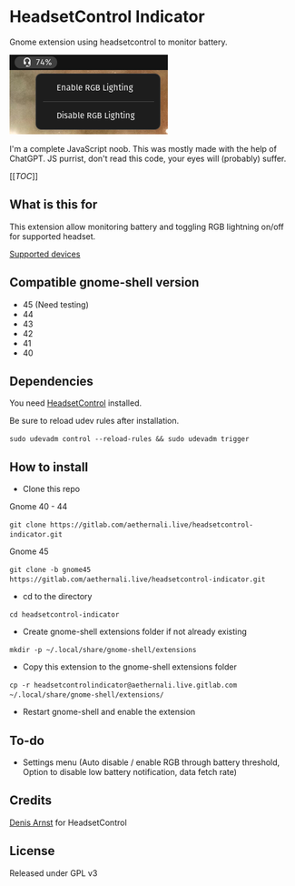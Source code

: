 # HeadsetControl Indicator

Gnome extension using headsetcontrol to monitor battery.

[<img src="images/Screenshot_from_2023-10-17_18-25-14.png">](images/Screenshot_from_2023-10-17_18-25-14.png)

I'm a complete JavaScript noob. This was mostly made with the help of ChatGPT. JS purrist, don't read this code, your eyes will (probably) suffer.

[[_TOC_]]

## What is this for

This extension allow monitoring battery and toggling RGB lightning on/off for supported headset.

[Supported devices](https://github.com/Sapd/HeadsetControl#supported-headsets)

## Compatible gnome-shell version

- 45 (Need testing)
- 44
- 43
- 42
- 41
- 40

## Dependencies

You need [HeadsetControl](https://github.com/Sapd/HeadsetControl#building) installed.

Be sure to reload udev rules after installation.

`sudo udevadm control --reload-rules && sudo udevadm trigger`

## How to install

- Clone this repo

Gnome 40 - 44

`git clone https://gitlab.com/aethernali.live/headsetcontrol-indicator.git`

Gnome 45

`git clone -b gnome45 https://gitlab.com/aethernali.live/headsetcontrol-indicator.git`

- cd to the directory

`cd headsetcontrol-indicator`

- Create gnome-shell extensions folder if not already existing

`mkdir -p ~/.local/share/gnome-shell/extensions`

- Copy this extension to the gnome-shell extensions folder

`cp -r headsetcontrolindicator@aethernali.live.gitlab.com ~/.local/share/gnome-shell/extensions/`

- Restart gnome-shell and enable the extension
 
## To-do

- Settings menu (Auto disable / enable RGB through battery threshold, Option to disable low battery notification, data fetch rate)

## Credits

[Denis Arnst](https://github.com/Sapd) for HeadsetControl

## License

Released under GPL v3
